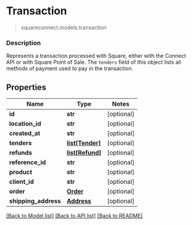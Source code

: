 # Transaction
> squareconnect.models.transaction

### Description

Represents a transaction processed with Square, either with the Connect API or with Square Point of Sale.  The `tenders` field of this object lists all methods of payment used to pay in the transaction.

## Properties
Name | Type | Notes
------------ | ------------- | -------------
**id** | **str** | [optional] 
**location_id** | **str** | [optional] 
**created_at** | **str** | [optional] 
**tenders** | [**list[Tender]**](Tender.md) | [optional] 
**refunds** | [**list[Refund]**](Refund.md) | [optional] 
**reference_id** | **str** | [optional] 
**product** | **str** | [optional] 
**client_id** | **str** | [optional] 
**order** | [**Order**](Order.md) | [optional] 
**shipping_address** | [**Address**](Address.md) | [optional] 

[[Back to Model list]](../README.md#documentation-for-models) [[Back to API list]](../README.md#documentation-for-api-endpoints) [[Back to README]](../README.md)


